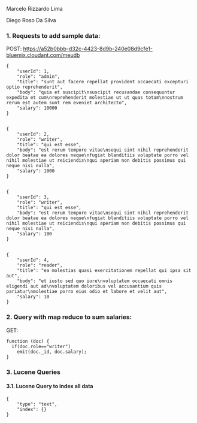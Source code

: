 Marcelo Rizzardo Lima

Diego Roso Da Silva

### 1. Requests to add sample data:

  POST: https://a52b0bbb-d32c-4423-8d9b-240e08d9cfe1-bluemix.cloudant.com/meudb
  
    {
        "userId": 1,
        "role": "admin",
        "title": "sunt aut facere repellat provident occaecati excepturi optio reprehenderit",
        "body": "quia et suscipit\nsuscipit recusandae consequuntur expedita et cum\nreprehenderit molestiae ut ut quas totam\nnostrum rerum est autem sunt rem eveniet architecto",
        "salary": 10000
    }
    

    {
        "userId": 2,
        "role": "writer",
        "title": "qui est esse",
        "body": "est rerum tempore vitae\nsequi sint nihil reprehenderit dolor beatae ea dolores neque\nfugiat blanditiis voluptate porro vel nihil molestiae ut reiciendis\nqui aperiam non debitis possimus qui neque nisi nulla",
        "salary": 1000
    }
    
    
    {
        "userId": 3,
        "role": "writer",
        "title": "qui est esse",
        "body": "est rerum tempore vitae\nsequi sint nihil reprehenderit dolor beatae ea dolores neque\nfugiat blanditiis voluptate porro vel nihil molestiae ut reiciendis\nqui aperiam non debitis possimus qui neque nisi nulla",
        "salary": 100
    }
    
  
    {
        "userId": 4,
        "role": "reader",
        "title": "ea molestias quasi exercitationem repellat qui ipsa sit aut",
        "body": "et iusto sed quo iure\nvoluptatem occaecati omnis eligendi aut ad\nvoluptatem doloribus vel accusantium quis pariatur\nmolestiae porro eius odio et labore et velit aut",
        "salary": 10
    }
    
### 2. Query with map reduce to sum salaries:

GET: 

```
function (doc) {
  if(doc.role=="writer")  
    emit(doc._id, doc.salary);
}
```

### 3. Lucene Queries

#### 3.1. Lucene Query to index all data

    {
        "type": "text",
        "index": {}
    }
